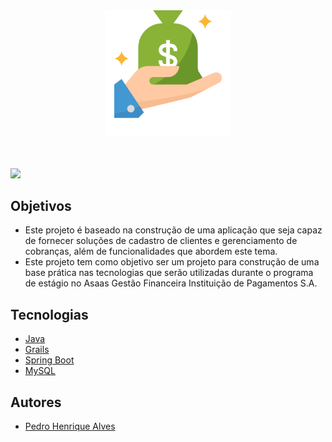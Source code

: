 
<div width="100%" overflow="hidden" align="center">
  <img src="logo3.png" width="40%" />
</div

<br>
<br>
<br>


<img src="https://img.shields.io/badge/status-%20in%20progress-yellow?style=for-the-badge" /></a>

## Objetivos

- Este projeto é baseado na construção de uma aplicação que seja capaz de fornecer soluções de cadastro de clientes e gerenciamento de cobranças, além de funcionalidades que abordem este tema.
- Este projeto tem como objetivo ser um projeto para construção de uma base prática nas tecnologias que serão utilizadas durante o programa de estágio no Asaas Gestão Financeira Instituição de Pagamentos S.A.

## Tecnologias

 - [Java](https://www.java.com/pt-BR/)
 - [Grails](https://grails.org/)
 - [Spring Boot](https://spring.io/guides/gs/spring-boot/)
 - [MySQL](https://www.mysql.com/)

## Autores

- [Pedro Henrique Alves](https://github.com/)
